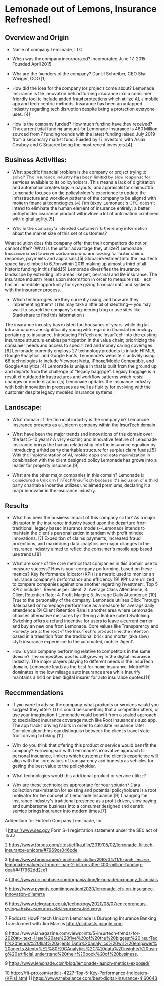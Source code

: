 # Lemonade out of Lemons, Insurance Refreshed!

## Overview and Origin

* Name of company
Lemonade, LLC
* When was the company incorporated?
Incorporated June 17, 2015
Founded April 2015
* Who are the founders of the company?
Daniel Schreiber, CEO
Shai Winiger, COO [1]

* How did the idea for the company (or project) come about?
Lemonade Insurance is the innovation behind turning insurance into a consumer friendly tool to include added fraud protections which utilize AI, a mobile app and tech-centric methods.
Insurance has been an untapped industry regarding tech disruption despite being a protection everyone uses. [4]

* How is the company funded? How much funding have they received?
The current total funding amount for Lemonade Insurance is 480 Million sourced from 7 funding rounds with the latest funding raised July 2019 from a secondary market fund. Funded by 17 investors, with Asian Cowboy and G Squared being the most recent investors.[4]

## Business Activities:

* What specific financial problem is the company or project trying to solve?
The insurance industry has been limited by slow response for services available to its policyholders. This means a lack of digitization and automation creates lags in payouts, and appraisals for claims.##5
Lemonade focuses on the policyholder's experience to update the infrastructure and workflow patterns of the company to be aligned with modern financial technologies.[4]
Tim Bixby, Lemonade's CFO doesn't intend to eliminate the human element of insurance entirely; a better policyholder insurance product will invlove a lot of automation combined with digital agility.[5]

* Who is the company's intended customer?  Is there any information about the market size of this set of customers?

What solution does this company offer that their competitors do not or cannot offer? (What is the unfair advantage they utilize?)
Lemonade Insurance is set to serve customers who are looking for faster claims response, payments and appraisals.[5] Global investment into the insurtech space has climbed to 6.7bn within 2019  making up almost a third of all historic funding in this field.[5]
Lemonade diversifies the insurance landscape by extending into areas like pet, personal and life insurance.
The insurance industry relies upon information in order to measure risk. Tech has an incredible opportunity for synergizing financial data and systems with the insurance process.

* Which technologies are they currently using, and how are they implementing them? (This may take a little bit of sleuthing–– you may want to search the company’s engineering blog or use sites like Stackshare to find this information.)

The insurance industry has existed for thousands of years, while  digital infrastructures are significantly young with regard to financial technology  pertaining to insurance. Introducing FinTech and InsurTech into the existing insurance structure enables particpation in the value chain; prioritizing the consumer needs and access to specialized and money saving coverages.[6]
Lemonade currently employs 27 technology products to inlude HTML5, Google Analytics, and Google Fonts; Lemonade's website is actively using 66 technologies to include Viewport Meta, IPhone/Moble Compatible, and Google Analytics.[4]
Lemonade is unique in that is built from the ground up and departs from the challenge of "legacy baggage". Legacy baggage is a result of outdated infrastructures and workflow patterns which resist changes or modernization.[5] Lemonade updates the insurance industry with both innovation in processes as well as fluidity for evolving with the customer despite legacy modeled insurance systems.

## Landscape:

* What domain of the financial industry is the company in?
Lemonade Insurance presents as a Unicorn company within the InsurTech domain.  

* What have been the major trends and innovations of this domain over the last 5-10 years?
A very exciting and innovative feature of Lemonade Insurance brings the human relationship into the insurance equation by introducing a third party charitable structure for surplus claim funds.[5]  With the implementation of AI, mobile apps and data maximization in combination with the client designed policy Lemonade has grown into a leader for property insurance.[9]

* What are the other major companies in this domain?
Lemonade is considered a Unicorn FinTech/InsurTech because it's inclusion of a third party charitable incentive utilizes unclaimed premiums, declaring it a major innovator in the insurance industry. 

## Results

* What has been the business impact of this company so far?
As a major disruptor in the insurance industry based upon the departure from traditional, legacy based insurance models--Lemonade intends to maintain the client's personalization in tandem with profit minded innovations. [7] Expedition of claims payments, increased fraud protections, and maximizing data analytics are major changes to the insurance industry aimed to reflect the consumer's mobile app based use trends.[8]

* What are some of the core metrics that companies in this domain use to measure success? How is your company performing, based on these metrics?
Key Performance Idicator (KPI) is a metric used to monitor an insurance company's performance and efficiency.[9] KPI's are utilized to compare companies against one another regarding investment. Top 5 KPI's include 1. Revenue per client; 2. Average Class Attendence; 3. Client Retention Rate; 4. Profit Margin; 5. Average Daily Attendence.[10] True to the personality of the company, Lemonade utilizes Click Through Rate based on homepage performance as a measure for average daily attendence.[9] Client Retention Rate is another area where Lemonade chooses alternative measures by offering a feature called Switching. Switching offers a refund incentive for users to leave a current carrier and buy an new one from Lemonade. Core values like Transparency and Honesty are at the root of the InsurTech's product line, the intention based in a transition from the traditional brick and mortar (aka slow) style insurance experience to the automated, mobile 'Agent'.

* How is your company performing relative to competitors in the same domain?
The competitors pool is still growing in the digital insurance industry. The major players playing to different needs in the InsurTech domain, Lemonade leads as the best for home insurance. MetroMile dominates in the low mileage auto insurance area while Insurify maintains a hold on best digital insurer for auto insurance quotes.[11]


## Recommendations

* If you were to advise the company, what products or services would you suggest they offer? (This could be something that a competitor offers, or use your imagination!)
Lemonade could benefit from a scaled approach to specialized insurance coverage much like Root Insurance's auto app. The app tracks driving habits in order to calculate insurance rates. Complex algorithms can distinguish between the client's travel state from driving to biking.[11]

* Why do you think that offering this product or service would benefit the company?
Following suit with Lemonade's innovative approach to personal insurance, limiters which customize the client's experience will align with the core values of transparency and honesty as vehicles for getting the best value to the policyholder.



* What technologies would this additional product or service utilize?

* Why are these technologies appropriate for your solution?
Data collection maximization for existing and potential policyholders is a root motivator for the concept of Lemonade Insurance.[9] Changing the insurance industry's traditional presence as a profit driven, slow paying, and cumbersome business into a consumer designed and centric service brings insurance into modern times.[7]



Addendum for FinTech Company Lemonade, Inc.

1
 https://www.sec.gov
Form S-1 registration statement under the SEC act of 1933

2 https://www.forbes.com/sites/jeffkauflin/2019/05/02/lemonade-fintech-insurance-unicorn/#7969ce046cde


3
https://www.forbes.com/sites/kristinstoller/2019/04/11/fintech-insurer-lemonade-valued-at-more-than-2-billion-after-300-million-funding-deal/#417962dd2ee1

4
https://www.crunchbase.com/organization/lemonade/company_financials

5
https://www.pymnts.com/innovation/2020/lemonade-cfo-on-insurance-innovation-dilemma

6
https://www.telegraph.co.uk/technology/2020/08/07/entrepreneurs-trying-shake-centuries-old-insurance-industry/

7
Podcast: HowFintech Unicorn Lemonade is Disrupting Insurance
Banking Transformed with Jim Marcus http://podcasts.google.com

8
https://www.iamagazine.com/viewpoints/5-insurtech-trends-for-2020#:~:text=Here%20are%20five%20of%20the%20biggest%20InsurTech%20trends%20that%20agents,Data%20analytics%20will%20empower%20agents.&text=%E2%80%9CAnalytics%2C%20data%20insights%20using%20artificial,understand%20their%20book%20of%20business.

9
https://www.lemonade.com/blog/lemonade-launch-metrics-exposed/

10
https://fit-pro.com/article-4227-Top-5-Key-Performance-Indicators-(KPIs).html
11
https://www.thebalance.com/best-digital-insurance-4160643


